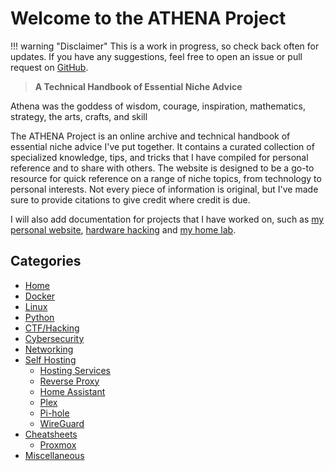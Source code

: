 # Welcome to the ATHENA Project

!!! warning "Disclaimer"
    This is a work in progress, so check back often for updates. If you have any suggestions, feel free to open an issue or pull request on [GitHub](https://github.com/emilyastranova/docs.astralabs.dev).

> **A Technical Handbook of Essential Niche Advice**

Athena was the goddess of wisdom, courage, inspiration, mathematics, strategy, the arts, crafts, and skill

The ATHENA Project is an online archive and technical handbook of essential niche advice I've put together. It contains a curated collection of specialized knowledge, tips, and tricks that I have compiled for personal reference and to share with others. The website is designed to be a go-to resource for quick reference on a range of niche topics, from technology to personal interests. Not every piece of information is original, but I've made sure to provide citations to give credit where credit is due.

I will also add documentation for projects that I have worked on, such as [my personal website](https://astralabs.dev), [hardware hacking](#categories) and [my home lab](#categories).

## Categories

- [Home](index.md)
- [Docker](docker.md)
- [Linux](linux.md)
- [Python](python.md)
- [CTF/Hacking](ctf-hacking.md)
- [Cybersecurity](cybersecurity.md)
- [Networking](networking.md)
- [Self Hosting](self-hosting/index.md)
    - [Hosting Services](self-hosting/hosting.md)
    - [Reverse Proxy](self-hosting/reverse-proxy.md)
    - [Home Assistant](self-hosting/home-assistant.md)
    - [Plex](self-hosting/plex.md)
    - [Pi-hole](self-hosting/pi-hole.md)
    - [WireGuard](self-hosting/wireguard.md)
- [Cheatsheets](cheatsheets/index.md)
    - [Proxmox](cheatsheets/proxmox.md)
- [Miscellaneous](misc.md)

